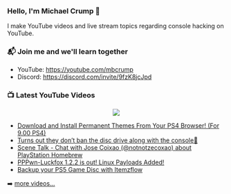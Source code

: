 ### Hello, I'm Michael Crump 👋

I make YouTube videos and live stream topics regarding console hacking on YouTube. 

### 📬 Join me and we'll learn together

- YouTube: https://youtube.com/mbcrump
- Discord: https://discord.com/invite/9fzK8jcJpd

### 📺 Latest YouTube Videos

<div align="center">

[<img src="https://img.shields.io/badge/-Subscribe-red?style=for-the-badge&logo=youtube&logoColor=white"/>](https://www.youtube.com/c/mbcrump?sub_confirmation=1)

</div>

<!-- YOUTUBE:START -->
- [Download and Install Permanent Themes From Your PS4 Browser! &lpar;For 9.00 PS4&rpar;](https://www.youtube.com/watch?v=a_FaVDzjQcg)
- [Turns out they don’t ban the disc drive along with the console🫠](https://www.youtube.com/watch?v=SE-FK6clO4I)
- [Scene Talk - Chat with Jose Coixao &lpar;@notnotzecoxao&rpar; about PlayStation Homebrew](https://www.youtube.com/watch?v=Mfs9m6c7TMg)
- [PPPwn-Luckfox 1.2.2 is out! Linux Payloads Added!](https://www.youtube.com/watch?v=5ylc2YvrANk)
- [Backup your PS5 Game Disc with Itemzflow](https://www.youtube.com/watch?v=HJjYSMt5VoQ)
<!-- YOUTUBE:END -->

➡️ [more videos...](https://youtube.com/mbcrump)

